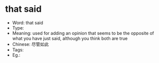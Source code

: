 # that said

- Word: that said
- Type: 
- Meaning: used for adding an opinion that seems to be the opposite of what you have just said, although you think both are true
- Chinese: 尽管如此
- Tags: 
- Eg.: 
